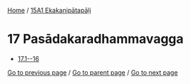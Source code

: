 
[Home](/) / [15A1 Ekakanipātapāḷi](/tipitaka/15A1.md)

# 17 Pasādakaradhammavagga

* [17.1--16](/tipitaka/15A1/17/17.1--16.md)

[Go to previous page](/tipitaka/15A1/16/16.4/16.4.42--44.md) / [Go to parent page](/tipitaka/15A1/0.md) / [Go to next page](/tipitaka/15A1/17/17.1--16.md)



